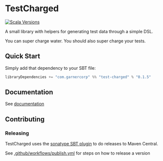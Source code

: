 # TestCharged
[![Scala Versions](https://img.shields.io/badge/scala-2.12%20%7C%202.13%20%7C%203.6-blue.svg?style=flat-square)](https://github.com/GarnerCorp/test-charged/blob/73a618b69fbed9f6bb5b1bb75874d3d44efe171c/build.sbt#L11)

A small library with helpers for generating test data through a simple DSL.

You can super charge water.  You should also super charge your tests.

## Quick Start

Simply add that dependency to your SBT file:

```scala 
libraryDependencies += "com.garnercorp" %% "test-charged" % "0.1.5"
```

## Documentation
See [documentation](docs/README.md)

## Contributing

### Releasing
TestCharged uses the [sonatype SBT plugin](https://github.com/xerial/sbt-sonatype) to do releases to Maven Central.

See [.github/workflows/publish.yml](.github/workflows/publish.yml) for steps on how to release a version
